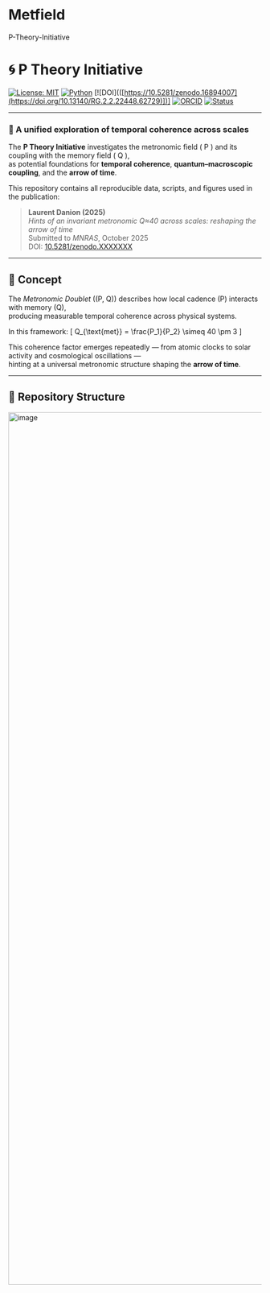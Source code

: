 # Metfield
 P-Theory-Initiative
 # 🌀 P Theory Initiative

[![License: MIT](https://img.shields.io/badge/license-MIT-blue.svg)](LICENSE)
[![Python](https://img.shields.io/badge/python-3.13%2B-blue.svg)]()
[![DOI](([https://10.5281/zenodo.16894007](https://doi.org/10.13140/RG.2.2.22448.62729)])]
[![ORCID](https://img.shields.io/badge/ORCID-0009--0008--8733--8261-green.svg)](https://orcid.org/0009-0008-8733-8261)
[![Status](https://img.shields.io/badge/status-active-success.svg)]()


---

### 🌌 A unified exploration of temporal coherence across scales

The **P Theory Initiative** investigates the metronomic field \( P \) and its coupling with the memory field \( Q \),  
as potential foundations for **temporal coherence**, **quantum–macroscopic coupling**, and the **arrow of time**.

This repository contains all reproducible data, scripts, and figures used in the publication:

> **Laurent Danion (2025)**  
> *Hints of an invariant metronomic Q≈40 across scales: reshaping the arrow of time*  
> Submitted to *MNRAS*, October 2025  
> DOI: [10.5281/zenodo.XXXXXXX](https://10.5281/zenodo.17425591)

---

## 🧠 Concept

The *Metronomic Doublet* \((P, Q)\) describes how local cadence (P) interacts with memory (Q),  
producing measurable temporal coherence across physical systems.  

In this framework:
\[
Q_{\text{met}} = \frac{P_1}{P_2} \simeq 40 \pm 3
\]

This coherence factor emerges repeatedly — from atomic clocks to solar activity and cosmological oscillations —  
hinting at a universal metronomic structure shaping the **arrow of time**.

---

## 📂 Repository Structure
<img width="1150" height="1734" alt="image" src="https://github.com/user-attachments/assets/1d1a7bb5-72d2-4dbb-8a1a-9d1947e1a9db" />

